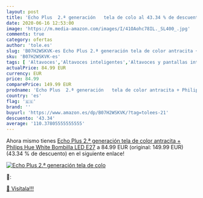 ```yaml
---
layout: post
title: 'Echo Plus  2.ª generación   tela de colo al 43.34 % de descuento'
date: 2020-06-16 12:53:00
image: 'https://m.media-amazon.com/images/I/41OAohc78IL._SL400_.jpg'
comments: true
category: ofertas
author: 'tole.es'
slug: 'B07H2WSKVK-es Echo Plus 2.ª generación tela de color antracita + Philips...'
sku: 'B07H2WSKVK-es'
tags: [ 'Altavoces','Altavoces inteligentes','Altavoces y pantallas inteligentes Echo','Dispositivos Amazon','Dispositivos Amazon y Accesorios','Electrónica','Equipos de audio y Hi-Fi','Pantallas inteligentes','TV, vídeo y home cinema','Televisores','hue','philips', ]
actualPrice: 84.99 EUR
currency: EUR
price: 84.99
comparePrice: 149.99 EUR
prodname: 'Echo Plus  2.ª generación   tela de color antracita + Philips Hue White Bombilla LED E27'
country: 'es'
flag: '🇪🇸'
brand: ''
buyurl: 'https://www.amazon.es/dp/B07H2WSKVK/?tag=tolees-21'
descuento: '43.34'
average: '110.37805555555555'
---
```


Ahora mismo tienes [Echo Plus  2.ª generación   tela de color antracita + Philips Hue White Bombilla LED E27](https://www.amazon.es/dp/B07H2WSKVK/?tag=tolees-21) a 84.99 EUR (original: 149.99 EUR) (43.34 %  de descuento) en el siguiente enlace!

[![Echo Plus  2.ª generación   tela de colo](https://m.media-amazon.com/images/I/41OAohc78IL._SL400_.jpg)](https://www.amazon.es/dp/B07H2WSKVK/?tag=tolees-21)

🔎:


[🛒 Visítala!!!](https://www.amazon.es/dp/B07H2WSKVK/?tag=tolees-21)
